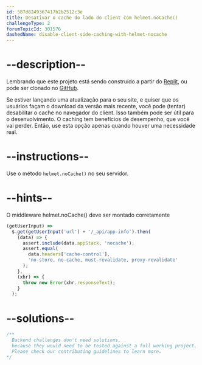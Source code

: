 ```yaml
---
id: 587d8249367417b2b2512c3e
title: Desativar o cache do lado do client com helmet.noCache()
challengeType: 2
forumTopicId: 301576
dashedName: disable-client-side-caching-with-helmet-nocache
---
```


# --description--

Lembrando que este projeto está sendo construído a partir do <a href="https://replit.com/github/topcoder-platform/boilerplate-infosec" target="_blank" rel="noopener noreferrer nofollow">Replit</a>, ou pode ser clonado no <a href="https://github.com/topcoder-platform/boilerplate-infosec/" target="_blank" rel="noopener noreferrer nofollow">GitHub</a>.

Se estiver lançando uma atualização para o seu site, e quiser que os usuários façam o download da versão mais recente, você pode (tentar) desabilitar o cache no navegador do client. Isso também pode ser útil para o desenvolvimento. O caching tem benefícios de desempenho, que você vai perder. Então, use esta opção apenas quando houver uma necessidade real.

# --instructions--

Use o método `helmet.noCache()` no seu servidor.

# --hints--

O middleware helmet.noCache() deve ser montado corretamente

```js
(getUserInput) =>
  $.get(getUserInput('url') + '/_api/app-info').then(
    (data) => {
      assert.include(data.appStack, 'nocache');
      assert.equal(
        data.headers['cache-control'],
        'no-store, no-cache, must-revalidate, proxy-revalidate'
      );
    },
    (xhr) => {
      throw new Error(xhr.responseText);
    }
  );
```

# --solutions--

```js
/**
  Backend challenges don't need solutions, 
  because they would need to be tested against a full working project. 
  Please check our contributing guidelines to learn more.
*/
```
